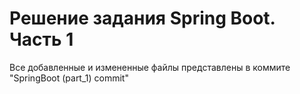 # Решение задания Spring Boot. Часть 1

Все добавленные и измененные файлы представлены в коммите "SpringBoot (part_1) commit"